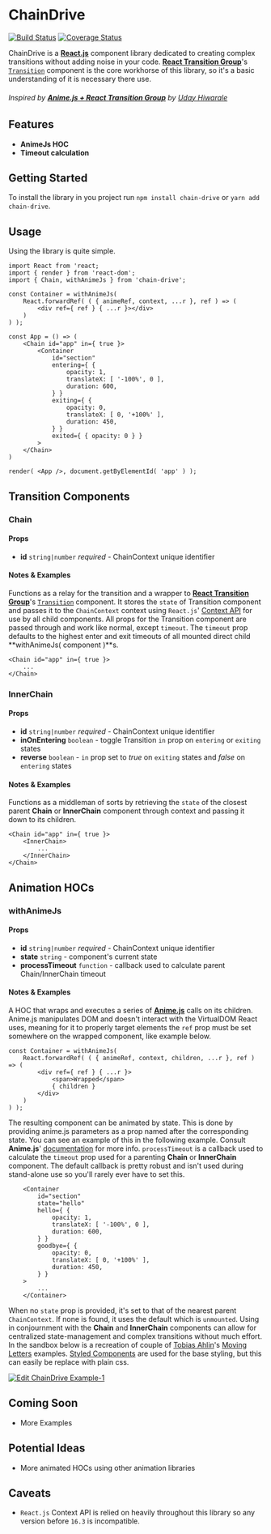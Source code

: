 # ChainDrive
[![Build Status](https://travis-ci.org/kidunot89/chain-drive.svg?branch=develop)](https://travis-ci.org/kidunot89/chain-drive)
[![Coverage Status](https://coveralls.io/repos/github/kidunot89/chain-drive/badge.svg?branch=develop)](https://coveralls.io/github/kidunot89/chain-drive?branch=develop)

ChainDrive is a **[React.js](https://reactjs.org)** component library dedicated to creating complex transitions without adding noise in your code. **[React Transition Group](https://github.com/reactjs/react-transition-group)**'s [`Transition`](https://reactcommunity.org/react-transition-group/transition) component is the core workhorse of this library, so it's a basic understanding of it is necessary there use.
###### *Inspired by* **[Anime.js + React Transition Group](https://itnext.io/anime-js-react-transition-group-5f6d0055a3a0)** by *[Uday Hiwarale](https://github.com/thatisuday)*

## Features
- **AnimeJs HOC**
- **Timeout calculation** 

## Getting Started
To install the library in you project run `npm install chain-drive` or `yarn add chain-drive`. 

## Usage
Using the library is quite simple.
```
import React from 'react;
import { render } from 'react-dom';
import { Chain, withAnimeJs } from 'chain-drive';

const Container = withAnimeJs( 
    React.forwardRef( ( { animeRef, context, ...r }, ref ) => (
        <div ref={ ref } { ...r }></div>
    )
) );

const App = () => (
    <Chain id="app" in={ true }>
        <Container
            id="section"
            entering={ {
                opacity: 1,
                translateX: [ '-100%', 0 ],
                duration: 600,
            } }
            exiting={ {
                opacity: 0,
                translateX: [ 0, '+100%' ],
                duration: 450,
            } }
            exited={ { opacity: 0 } }
        >
    </Chain>
)

render( <App />, document.getByElementId( 'app' ) );
```

## Transition Components
### Chain
#### Props
- **id** `string|number` *required* - ChainContext unique identifier
#### Notes & Examples
Functions as a relay for the transition and a wrapper to **[React Transition Group](https://github.com/reactjs/react-transition-group)**'s [`Transition`]() component. It stores the `state` of Transition component and passes it to the `ChainContext` context using `React.js`' [Context API](https://reactjs.org/docs/context.html) for use by all child components. All props for the Transition component are passed through and work like normal, except `timeout`. The `timeout` prop defaults to the highest enter and exit timeouts of all mounted direct child **withAnimeJs( component )**s.

```
<Chain id="app" in={ true }>
    ...
</Chain>
```

### InnerChain
#### Props
- **id** `string|number` *required* - ChainContext unique identifier
- **inOnEntering** `boolean` - toggle Transition `in` prop on `entering` or `exiting` states
- **reverse** `boolean` - `in` prop set to *true* on `exiting` states and *false* on `entering` states
#### Notes & Examples
Functions as a middleman of sorts by retrieving the `state` of the closest parent **Chain** or **InnerChain** component through context and passing it down to its children.
```
<Chain id="app" in={ true }>
    <InnerChain>
        ...
    </InnerChain>
</Chain>
```

## Animation HOCs
### withAnimeJs
#### Props
- **id** `string|number` *required* - ChainContext unique identifier
- **state** `string` - component's current state
- **processTimeout** `function` - callback used to calculate parent Chain/InnerChain timeout
#### Notes & Examples
A HOC that wraps and executes a series of **[Anime.js](http://animejs.com)** calls on its children. Anime.js manipulates DOM and doesn't interact with the VirtualDOM React uses, meaning for it to properly target elements the `ref` prop must be set somewhere on the wrapped component, like example below.
```
const Container = withAnimeJs( 
    React.forwardRef( ( { animeRef, context, children, ...r }, ref ) => (
        <div ref={ ref } { ...r }>
            <span>Wrapped</span>
            { children }
        </div>
    )
) );
```
The resulting component can be animated by state. This is done by providing anime.js parameters as a prop named after the corresponding state. You can see an example of this in the following example. Consult **Anime.js**' [documentation](http://animejs.com/documentation/) for more info. `processTimeout` is a callback used to calculate the `timeout` prop used for a parenting **Chain** or **InnerChain** component. The default callback is pretty robust and isn't used during stand-alone use so you'll rarely ever have to set this.
```
    <Container
        id="section"
        state="hello"
        hello={ {
            opacity: 1,
            translateX: [ '-100%', 0 ],
            duration: 600,
        } }
        goodbye={ {
            opacity: 0,
            translateX: [ 0, '+100%' ],
            duration: 450,
        } }
    >
        ...
    </Container>
```
When no `state` prop is provided, it's set to that of the nearest parent `ChainContext`. If none is found, it uses the default which is `unmounted`. Using in conjournment with the **Chain** and **InnerChain** components can allow for centralized state-management and complex transitions without much effort. 
In the sandbox below is a recreation of couple of [Tobias Ahlin](http://tobiasahlin.com)'s [Moving Letters](http://tobiasahlin.com/moving-letters/#) examples. [Styled Components](https://www.styled-components.com/) are used for the base styling, but this can easily be replace with plain css.

[![Edit ChainDrive Example-1](https://codesandbox.io/static/img/play-codesandbox.svg)](https://codesandbox.io/s/00rv90712v)

## Coming Soon
- More Examples

## Potential Ideas
- More animated HOCs using other animation libraries

## Caveats
- `React.js` Context API is relied on heavily throughout this library so any version before `16.3` is incompatible. 

